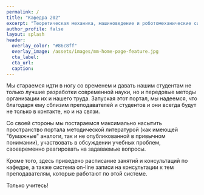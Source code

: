 ```yaml
---
permalink: /
title: "Кафедра 202"
excerpt: "Теоретическая механика, машиноведение и роботомеханические системы"
author_profile: false
layout: splash
header:
  overlay_color: "#86c8ff"
  overlay_image: /assets/images/mm-home-page-feature.jpg
  cta_label:
  cta_url:
  caption:
---
```

Мы стараемся идти в ногу со временем и давать нашим студентам не только лучшие разработки современной науки, но и передовые методы организации их и нашего труда. Запуская этот портал, мы надеемся, что благодаря ему сблизим преподавателей и студентов и они всегда будут не только в контакте, но и на связи.

Со своей стороны мы постараемся максимально насытить пространство портала методической литературой (как имеющей "бумажные" аналоги, так и не опубликованной в привычном понимании), участвовать в обсуждении учебных проблем, своевременно реагировать на задаваемые вопросы.

Кроме того, здесь приведено расписание занятий и консультаций по кафедре, а также система on-line записи на консультации к тем преподавателям, которые работают по этой системе.

Только учитесь!
